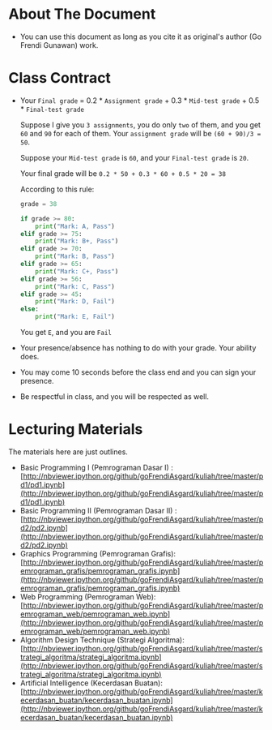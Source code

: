 # About The Document

* You can use this document as long as you cite it as original's author (Go Frendi Gunawan) work.

# Class Contract

* Your `Final grade` = 0.2 * `Assignment grade` + 0.3 * `Mid-test grade` + 0.5 * `Final-test grade`

    Suppose I give you `3 assignments`, you do only `two` of them, and you get `60` and `90` for each of them.
    Your `assignment grade` will be `(60 + 90)/3 = 50`.

    Suppose your `Mid-test grade` is `60`, and your `Final-test grade` is `20`.

    Your final grade will be `0.2 * 50 + 0.3 * 60 + 0.5 * 20 = 38`

    According to this rule:

    ```python
    grade = 38

    if grade >= 80:
        print("Mark: A, Pass")
    elif grade >= 75:
        print("Mark: B+, Pass")
    elif grade >= 70:
        print("Mark: B, Pass")
    elif grade >= 65:
        print("Mark: C+, Pass")
    elif grade >= 56:
        print("Mark: C, Pass")
    elif grade >= 45:
        print("Mark: D, Fail")
    else:
        print("Mark: E, Fail")
    ```

    You get `E`, and you are `Fail`

* Your presence/absence has nothing to do with your grade. Your ability does.
* You may come 10 seconds before the class end and you can sign your presence.
* Be respectful in class, and you will be respected as well.


# Lecturing Materials

The materials here are just outlines.

* Basic Programming I (Pemrograman Dasar I) : 
    [http://nbviewer.ipython.org/github/goFrendiAsgard/kuliah/tree/master/pd1/pd1.ipynb](http://nbviewer.ipython.org/github/goFrendiAsgard/kuliah/tree/master/pd1/pd1.ipynb)
* Basic Programming II (Pemrograman Dasar II) : 
    [http://nbviewer.ipython.org/github/goFrendiAsgard/kuliah/tree/master/pd2/pd2.ipynb](http://nbviewer.ipython.org/github/goFrendiAsgard/kuliah/tree/master/pd2/pd2.ipynb)
* Graphics Programming (Pemrograman Grafis):
    [http://nbviewer.ipython.org/github/goFrendiAsgard/kuliah/tree/master/pemrograman_grafis/pemrograman_grafis.ipynb](http://nbviewer.ipython.org/github/goFrendiAsgard/kuliah/tree/master/pemrograman_grafis/pemrograman_grafis.ipynb)
* Web Programming (Pemrograman Web):
    [http://nbviewer.ipython.org/github/goFrendiAsgard/kuliah/tree/master/pemrograman_web/pemrograman_web.ipynb](http://nbviewer.ipython.org/github/goFrendiAsgard/kuliah/tree/master/pemrograman_web/pemrograman_web.ipynb)    
* Algorithm Design Technique (Strategi Algoritma):
    [http://nbviewer.ipython.org/github/goFrendiAsgard/kuliah/tree/master/strategi_algoritma/strategi_algoritma.ipynb](http://nbviewer.ipython.org/github/goFrendiAsgard/kuliah/tree/master/strategi_algoritma/strategi_algoritma.ipynb)
* Artificial Intelligence (Kecerdasan Buatan):
    [http://nbviewer.ipython.org/github/goFrendiAsgard/kuliah/tree/master/kecerdasan_buatan/kecerdasan_buatan.ipynb](http://nbviewer.ipython.org/github/goFrendiAsgard/kuliah/tree/master/kecerdasan_buatan/kecerdasan_buatan.ipynb)
